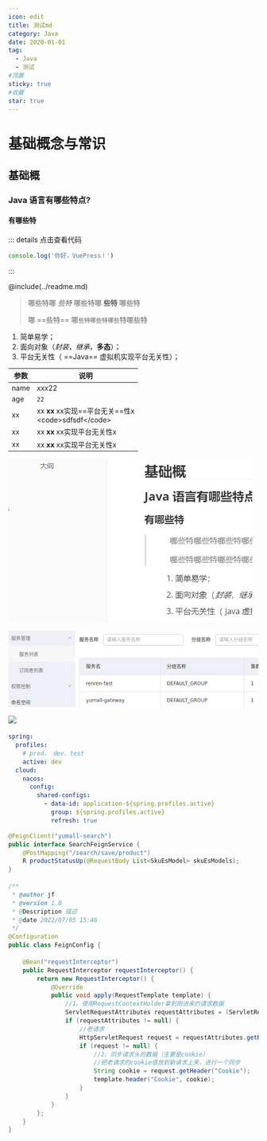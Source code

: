 ```yaml
---
icon: edit
title: 测试md
category: Java
date: 2020-01-01
tag:
  - Java
  - 测试
#顶置
sticky: true
#收藏
star: true
---
```


# 基础概念与常识
## 基础概
### Java 语言有哪些特点?
#### 有哪些特

::: details 点击查看代码
```js
console.log('你好，VuePress！')
```
:::

<PDF url="./pdf/日期.pdf" />

@include(../readme.md)

> 哪些特哪 *些特* 哪些特哪 **些特** 哪些特
> 
> 哪 ==些特== 哪`些特哪些特哪些`特哪些特


1. 简单易学；
2. 面向对象（*封装*，*继承*，**多态**）；
3. 平台无关性（ ==Java== 虚拟机实现平台无关性）；

| 参数 | 说明 |
| ---- | ---- |
| name | *xxx*22 |
| age | `22` |
| xx | xx **xx** xx实现==平台无关==性x<br/>\<code>sdfsdf\</code> |
| xx | xx **xx** xx实现平台无关性x |
| xx | xx **xx** xx实现平台无关性x |

![true-image-20220707221104478](./test.assets/image-20220707221104478.png)

![true-image-20210601002120191](./spring-cloud-alibaba-note-basis.assets/true-image-20210601002120191.png)

![](https://my-blog-to-use.oss-cn-beijing.aliyuncs.com/2019-7/container.png)

```yaml
spring:
  profiles:
    # prod、 dev、test
    active: dev
  cloud:
    nacos:
      config:
        shared-configs:
          - data-id: application-${spring.profiles.active}
            group: ${spring.profiles.active}
            refresh: true
```

```java
@FeignClient("yumall-search")
public interface SearchFeignService {
    @PostMapping("/search/save/product")
    R productStatusUp(@RequestBody List<SkuEsModel> skuEsModels);
}

/**
 * @author jf
 * @version 1.0
 * @Description 描述
 * @date 2022/07/05 15:46
 */
@Configuration
public class FeignConfig {

    @Bean("requestInterceptor")
    public RequestInterceptor requestInterceptor() {
        return new RequestInterceptor() {
            @Override
            public void apply(RequestTemplate template) {
                //1、使用RequestContextHolder拿到刚进来的请求数据
                ServletRequestAttributes requestAttributes = (ServletRequestAttributes) RequestContextHolder.getRequestAttributes();
                if (requestAttributes != null) {
                    //老请求
                    HttpServletRequest request = requestAttributes.getRequest();
                    if (request != null) {
                        //2、同步请求头的数据（主要是cookie）
                        //把老请求的cookie值放到新请求上来，进行一个同步
                        String cookie = request.getHeader("Cookie");
                        template.header("Cookie", cookie);
                    }
                }
            }
        };
    }
}

```